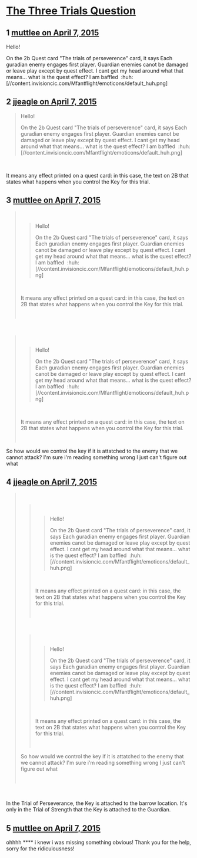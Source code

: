 # [The Three Trials Question](https://community.fantasyflightgames.com/topic/150640-the-three-trials-question/)

## 1 [muttlee on April 7, 2015](https://community.fantasyflightgames.com/topic/150640-the-three-trials-question/?do=findComment&comment=1537040)

Hello!

On the 2b Quest card "The trials of perseverence" card, it says Each guradian enemy engages first player. Guardian enemies canot be damaged or leave play except by quest effect. I cant get my head around what that means... what is the quest effect? I am baffled  :huh: [//content.invisioncic.com/Mfantflight/emoticons/default_huh.png] 

## 2 [jjeagle on April 7, 2015](https://community.fantasyflightgames.com/topic/150640-the-three-trials-question/?do=findComment&comment=1537073)

> Hello!
> 
> On the 2b Quest card "The trials of perseverence" card, it says Each guradian enemy engages first player. Guardian enemies canot be damaged or leave play except by quest effect. I cant get my head around what that means... what is the quest effect? I am baffled  :huh: [//content.invisioncic.com/Mfantflight/emoticons/default_huh.png]

 

It means any effect printed on a quest card: in this case, the text on 2B that states what happens when you control the Key for this trial.

## 3 [muttlee on April 7, 2015](https://community.fantasyflightgames.com/topic/150640-the-three-trials-question/?do=findComment&comment=1537093)

>  
> 
> > Hello!
> > 
> > On the 2b Quest card "The trials of perseverence" card, it says Each guradian enemy engages first player. Guardian enemies canot be damaged or leave play except by quest effect. I cant get my head around what that means... what is the quest effect? I am baffled  :huh: [//content.invisioncic.com/Mfantflight/emoticons/default_huh.png]
> 
>  
> 
> It means any effect printed on a quest card: in this case, the text on 2B that states what happens when you control the Key for this trial.
> 
>  

 

>  
> 
> > Hello!
> > 
> > On the 2b Quest card "The trials of perseverence" card, it says Each guradian enemy engages first player. Guardian enemies canot be damaged or leave play except by quest effect. I cant get my head around what that means... what is the quest effect? I am baffled  :huh: [//content.invisioncic.com/Mfantflight/emoticons/default_huh.png]
> 
>  
> 
> It means any effect printed on a quest card: in this case, the text on 2B that states what happens when you control the Key for this trial.
> 
>  

So how would we control the key if it is attatched to the enemy that we cannot attack? I'm sure i'm reading something wrong I just can't figure out what

## 4 [jjeagle on April 7, 2015](https://community.fantasyflightgames.com/topic/150640-the-three-trials-question/?do=findComment&comment=1537163)

>  
> 
> >  
> > 
> > > Hello!
> > > 
> > > On the 2b Quest card "The trials of perseverence" card, it says Each guradian enemy engages first player. Guardian enemies canot be damaged or leave play except by quest effect. I cant get my head around what that means... what is the quest effect? I am baffled  :huh: [//content.invisioncic.com/Mfantflight/emoticons/default_huh.png]
> > 
> >  
> > 
> > It means any effect printed on a quest card: in this case, the text on 2B that states what happens when you control the Key for this trial.
> > 
> >  
> 
>  
> 
> >  
> > 
> > > Hello!
> > > 
> > > On the 2b Quest card "The trials of perseverence" card, it says Each guradian enemy engages first player. Guardian enemies canot be damaged or leave play except by quest effect. I cant get my head around what that means... what is the quest effect? I am baffled  :huh: [//content.invisioncic.com/Mfantflight/emoticons/default_huh.png]
> > 
> >  
> > 
> > It means any effect printed on a quest card: in this case, the text on 2B that states what happens when you control the Key for this trial.
> > 
> >  
> 
> So how would we control the key if it is attatched to the enemy that we cannot attack? I'm sure i'm reading something wrong I just can't figure out what
> 
>  

 

In the Trial of Perseverance, the Key is attached to the barrow location. It's only in the Trial of Strength that the Key is attached to the Guardian.

## 5 [muttlee on April 7, 2015](https://community.fantasyflightgames.com/topic/150640-the-three-trials-question/?do=findComment&comment=1537236)

ohhhh **** i knew i was missing something obvious! Thank you for the help, sorry for the ridiculousness!

